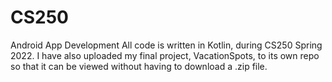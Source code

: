# CS250
Android App Development
All code is written in Kotlin, during CS250 Spring 2022.
I have also uploaded my final project, VacationSpots, to its own repo so that it can be viewed without having to download a .zip file.
